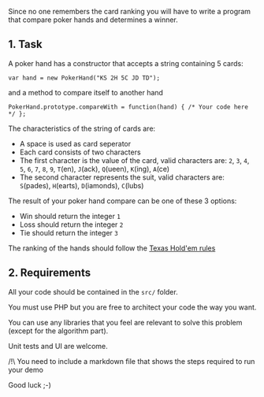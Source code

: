 Since no one remembers the card ranking you will have to write a program that
compare poker hands and determines a winner.

## 1. Task

A poker hand has a constructor that accepts a string containing 5 cards:

```
var hand = new PokerHand("KS 2H 5C JD TD");
```

and a method to compare itself to another hand

```
PokerHand.prototype.compareWith = function(hand) { /* Your code here */ };
```

The characteristics of the string of cards are:
* A space is used as card seperator
* Each card consists of two characters
* The first character is the value of the card, valid characters are: `2`, `3`, `4`, `5`, `6`, `7`, `8`, `9`, `T`(en), `J`(ack), `Q`(ueen), `K`(ing), `A`(ce)
* The second character represents the suit, valid characters are: `S`(pades), `H`(earts), `D`(iamonds), `C`(lubs)

The result of your poker hand compare can be one of these 3 options:
* Win should return the integer `1`
* Loss should return the integer `2`
* Tie should return the integer `3`

The ranking of the hands should follow the [Texas Hold'em rules](https://www.pokerlistings.com/poker-hand-ranking)

## 2. Requirements

All your code should be contained in the `src/` folder.

You must use PHP but you are free to architect your code the way you want.

You can use any libraries that you feel are relevant to solve this problem (except for the algorithm part).

Unit tests and UI are welcome.

/!\\ You need to include a markdown file that shows the steps required to run your demo

Good luck ;-)